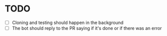 # TODO

- [ ] Cloning and testing should happen in the background
- [ ] The bot should reply to the PR saying if it's done or if there was an error